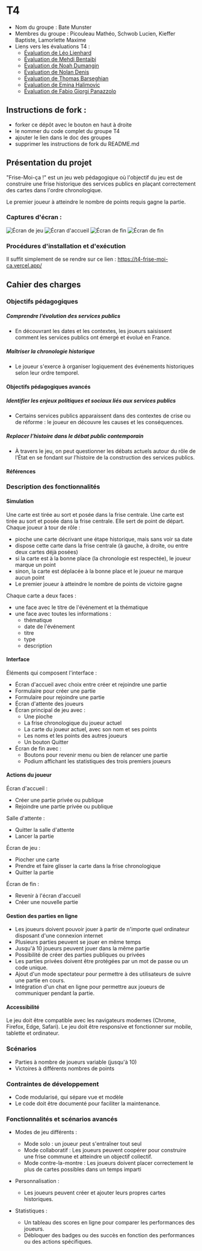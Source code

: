 # T4

- Nom du groupe : Bate Munster
- Membres du groupe : Picouleau Mathéo, Schwob Lucien, Kieffer Baptiste, Lamorlette Maxime
- Liens vers les évaluations T4 :
  - [Évaluation de Léo Lienhard](Evaluation-Leo_Lienhard.md)
  - [Évaluation de Mehdi Bentaibi](Evaluation-Mehdi_Bentaibi.md)
  - [Évaluation de Noah Dumangin](Evaluation-Noah_Dumangin.md)
  - [Évaluation de Nolan Denis](Evaluation-Nolan_Denis.md)
  - [Évaluation de Thomas Barseghian](Evaluation-Thomas_Barseghian.md)
  - [Évaluation de Emina Halimovic](Evaluation-Emina_Halimovic.md)
  - [Évaluation de Fabio Giorgi Panazzolo](Evaluation-Fabio_Giorgi_Panazzolo.md)

## Instructions de fork :

- forker ce dépôt avec le bouton en haut à droite
- le nommer du code complet du groupe T4
- ajouter le lien dans le doc des groupes
- supprimer les instructions de fork du README.md

## Présentation du projet

"Frise-Moi-ça !" est un jeu web pédagogique où l'objectif du jeu est de construire une frise historique des services publics en plaçant correctement des cartes dans l'ordre chronologique.

Le premier joueur à atteindre le nombre de points requis gagne la partie.

### Captures d'écran :

![Écran de jeu](/image/image_ecran_home.png)
![Écran d'accueil](/image/image_ecran_create.png)
![Écran de fin](/image/image_waiting_room.png)
![Écran de fin](/image/image_ecran_de_fin.png)


### Procédures d'installation et d'exécution

Il suffit simplement de se rendre sur ce lien : https://t4-frise-moi-ca.vercel.app/

## Cahier des charges

### Objectifs pédagogiques

##### Comprendre l’évolution des services publics
- En découvrant les dates et les contextes, les joueurs saisissent comment les services publics ont émergé et évolué en France.

##### Maîtriser la chronologie historique
- Le joueur s'exerce à organiser logiquement des événements historiques selon leur ordre temporel.

#### Objectifs pédagogiques avancés

##### Identifier les enjeux politiques et sociaux liés aux services publics
- Certains services publics apparaissent dans des contextes de crise ou de réforme : le joueur en découvre les causes et les conséquences.

##### Replacer l’histoire dans le débat public contemporain
- À travers le jeu, on peut questionner les débats actuels autour du rôle de l’État en se fondant sur l’histoire de la construction des services publics.

#### Références

### Description des fonctionnalités

#### Simulation

Une carte est tirée au sort et posée dans la frise centrale.
Une carte est tirée au sort et posée dans la frise centrale. Elle sert de point de départ.
Chaque joueur à tour de rôle :
* pioche une carte décrivant une étape historique, mais sans voir sa date
* dispose cette carte dans la frise centrale (à gauche, à droite, ou entre deux cartes déjà posées)
* si la carte est à la bonne place (la chronologie est respectée), le joueur marque un point
* sinon, la carte est déplacée à la bonne place et le joueur ne marque aucun point
* Le premier joueur à atteindre le nombre de points de victoire gagne

Chaque carte a deux faces :
* une face avec le titre de l'événement et la thématique
* une face avec toutes les informations :
  * thématique
  * date de l'événement
  * titre
  * type
  * description

#### Interface
Éléments qui composent l'interface :
- Écran d'accueil avec choix entre créer et rejoindre une partie
- Formulaire pour créer une partie
- Formulaire pour rejoindre une partie
- Écran d'attente des joueurs
- Écran principal de jeu avec :
  - Une pioche
  - La frise chronologique du joueur actuel
  - La carte du joueur actuel, avec son nom et ses points
  - Les noms et les points des autres joueurs
  - Un bouton Quitter
- Écran de fin avec :
  - Boutons pour revenir menu ou bien de relancer une partie
  - Podium affichant les statistiques des trois premiers joueurs

#### Actions du joueur

Écran d'accueil :
- Créer une partie privée ou publique
- Rejoindre une partie privée ou publique

Salle d'attente :
- Quitter la salle d'attente
- Lancer la partie

Écran de jeu :
- Piocher une carte
- Prendre et faire glisser la carte dans la frise chronologique
- Quitter la partie

Écran de fin :
- Revenir à l'écran d'accueil
- Créer une nouvelle partie

#### Gestion des parties en ligne

- Les joueurs doivent pouvoir jouer à partir de n'importe quel ordinateur disposant d'une connexion internet
- Plusieurs parties peuvent se jouer en même temps
- Jusqu'à 10 joueurs peuvent jouer dans la même partie
- Possibilité de créer des parties publiques ou privées
- Les parties privées doivent être protégées par un mot de passe ou un code unique.
- Ajout d'un mode spectateur pour permettre à des utilisateurs de suivre une partie en cours.
- Intégration d'un chat en ligne pour permettre aux joueurs de communiquer pendant la partie.

#### Accessibilité

Le jeu doit être compatible avec les navigateurs modernes (Chrome, Firefox, Edge, Safari).
Le jeu doit être responsive et fonctionner sur mobile, tablette et ordinateur.

### Scénarios

- Parties à nombre de joueurs variable (jusqu'à 10)
- Victoires à différents nombres de points

### Contraintes de développement

- Code modularisé, qui sépare vue et modèle
- Le code doit être documenté pour faciliter la maintenance.

### Fonctionnalités et scénarios avancés

- Modes de jeu différents : 
    - Mode solo : un joueur peut s'entraîner tout seul
    - Mode collaboratif : Les joueurs peuvent coopérer pour construire une frise commune et atteindre un objectif collectif.
    - Mode contre-la-montre : Les joueurs doivent placer correctement le plus de cartes possibles dans un temps imparti

- Personnalisation : 
    - Les joueurs peuvent créer et ajouter leurs propres cartes historiques.

- Statistiques : 
  - Un tableau des scores en ligne pour comparer les performances des joueurs.
  - Débloquer des badges ou des succès en fonction des performances ou des actions spécifiques.